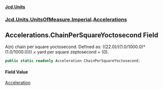 #### [Jcd.Units](index.md 'index')
### [Jcd.Units.UnitsOfMeasure.Imperial](Jcd.Units.UnitsOfMeasure.Imperial.md 'Jcd.Units.UnitsOfMeasure.Imperial').[Accelerations](Accelerations.md 'Jcd.Units.UnitsOfMeasure.Imperial.Accelerations')

## Accelerations.ChainPerSquareYoctosecond Field

A(n) chain per square yoctosecond. Defined as: ((22.0)/((1.0/1000.0)*(1.0/1000.0))) × yard per square zeptosecond + (0).

```csharp
public static readonly Acceleration ChainPerSquareYoctosecond;
```

#### Field Value
[Acceleration](Acceleration.md 'Jcd.Units.UnitTypes.Acceleration')
